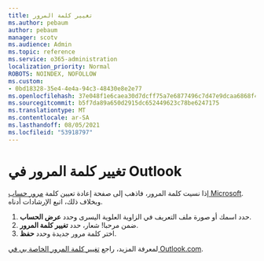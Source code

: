 ```yaml
---
title: تغيير كلمة المرور
ms.author: pebaum
author: pebaum
manager: scotv
ms.audience: Admin
ms.topic: reference
ms.service: o365-administration
localization_priority: Normal
ROBOTS: NOINDEX, NOFOLLOW
ms.custom:
- 0bd18328-35e4-4e4a-94c3-48430e8e2e77
ms.openlocfilehash: 37e048f1e6caea30d7dcff75a7e6877496c7d47e9dcaa6868f4d0315b5eb0d56
ms.sourcegitcommit: b5f7da89a650d2915dc652449623c78be6247175
ms.translationtype: MT
ms.contentlocale: ar-SA
ms.lasthandoff: 08/05/2021
ms.locfileid: "53918797"
---
```

# <a name="change-your-password-in-outlook"></a>تغيير كلمة المرور في Outlook

إذا نسيت كلمة المرور، فاذهب إلى صفحة إعادة تعيين كلمة [مرور حساب Microsoft](https://go.microsoft.com/fwlink/p/?linkid=841909). وبخلاف ذلك، اتبع الإرشادات أدناه.
  
1. حدد اسمك أو صورة ملف التعريف في الزاوية العلوية اليسرى وحدد **عرض الحساب**.
2. ضمن مرحبا! شعار، حدد **تغيير كلمة المرور**.
3. اختر كلمة مرور جديدة وحدد **حفظ**.

لمعرفة المزيد، راجع [تغيير كلمة المرور الخاصة بي في Outlook.com](https://support.office.com/article/2138d690-811c-4545-b2f3-e4dbe80c9735.aspx).
